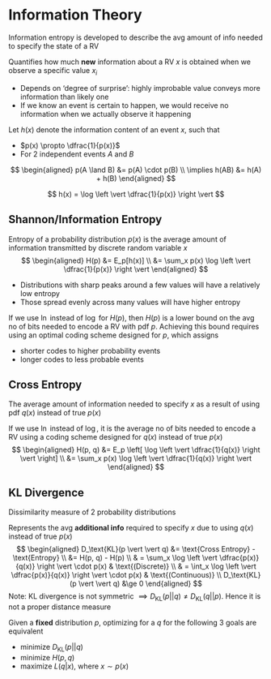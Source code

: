 # Information Theory

Information entropy is developed to describe the avg amount of info needed to specify the state of a RV

Quantifies how much **new** information about a RV $x$ is obtained when we observe a specific value $x_i$

- Depends on ‘degree of surprise’: highly improbable value conveys more information than likely one
- If we know an event is certain to happen, we would receive no information when we actually observe it happening

Let $h(x)$ denote the information content of an event $x$, such that

- $p(x) \propto \dfrac{1}{p(x)}$
- For 2 independent events $A$ and $B$

$$
\begin{aligned}
p(A \land B) &= p(A) \cdot p(B) \\
\implies h(AB) &= h(A) + h(B)
\end{aligned}
$$

$$
h(x) = \log \left \vert \dfrac{1}{p(x)} \right \vert
$$

## Shannon/Information Entropy

Entropy of a probability distribution $p(x)$ is the average amount of information transmitted by discrete random variable $x$
$$
\begin{aligned}
H(p)
&= E_p[h(x)] \\
&= \sum_x p(x) \log \left \vert \dfrac{1}{p(x)} \right \vert
\end{aligned}
$$

- Distributions with sharp peaks around a few values will have a relatively low entropy
- Those spread evenly across many values will have higher entropy

If we use $\ln$ instead of $\log$ for $H(p)$, then $H(p)$ is a lower bound on the avg no of bits needed to encode a RV with pdf $p$. Achieving this bound requires using an optimal coding scheme designed for $p$, which assigns

- shorter codes to higher probability events
- longer codes to less probable events

## Cross Entropy

The average amount of information needed to specify $x$ as a result of using pdf $q(x)$ instead of true $p(x)$

If we use $\ln$ instead of $\log$, it is the average no of bits needed to encode a RV using a coding scheme designed for $q(x)$ instead of true $p(x)$
$$
\begin{aligned}
H(p, q)
&= E_p \left[ \log \left \vert \dfrac{1}{q(x)} \right \vert \right] \\
&= \sum_x p(x) \log \left \vert \dfrac{1}{q(x)} \right \vert
\end{aligned}
$$

## KL Divergence

Dissimilarity measure of 2 probability distributions

Represents the avg **additional info** required to
 specify $x$ due to using $q(x)$ instead of true $p(x)$
$$
\begin{aligned} 
D_\text{KL}(p \vert \vert q)
&= \text{Cross Entropy} - \text{Entropy} \\
&= H(p, q) - H(p) \\
& = \sum_x \log \left \vert \dfrac{p(x)}{q(x)} \right \vert \cdot p(x) & \text{(Discrete)} \\
& = \int_x \log \left \vert \dfrac{p(x)}{q(x)} \right \vert \cdot p(x) & \text{(Continuous)} \\
D_\text{KL}(p \vert \vert q) &\ge 0
\end{aligned}
$$
Note: KL divergence is not symmetric $\implies D_\text{KL}(p \vert \vert q) \ne D_\text{KL}(q \vert \vert p)$. Hence it is not a proper distance measure

Given a **fixed** distribution $p$, optimizing for a $q$ for the following 3 goals are equivalent

- minimize $D_\text{KL}(p \vert \vert q)$
- minimize $H(p, q)$
- maximize $L(q \vert x)$, where $x \sim p(x)$
